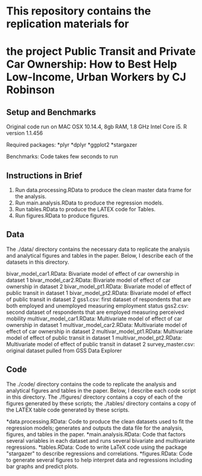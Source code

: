 # This repository contains the replication materials for
# the project Public Transit and Private Car Ownership: How to Best Help Low-Income, Urban Workers by CJ Robinson

## Setup and Benchmarks

Original code run on MAC OSX 10.14.4, 8gb RAM, 1.8 GHz Intel Core i5. R version 1.1.456 

Required packages:
*plyr
*dplyr
*ggplot2
*stargazer

Benchmarks: Code takes few seconds to run

## Instructions in Brief

1. Run data.processing.RData to produce the clean master data
frame for the analysis.
2. Run main.analysis.RData to produce the regression models.
3. Run tables.RData to produce the LATEX code for Tables.
4. Run figures.RData to produce figures.


## Data

The ./data/ directory
contains the necessary data to replicate the analysis and analytical
figures and tables in the paper. Below, I describe each of the
datasets in this directory.

bivar_model_car1.RData: Bivariate model of effect of car ownership in dataset 1
bivar_model_car2.RData: Bivariate model of effect of car ownership in dataset 2
bivar_model_pt1.RData: Bivariate model of effect of public transit in dataset 1
bivar_model_pt2.RData: Bivariate model of effect of public transit in dataset 2
gss1.csv: first dataset of respondents that are both employed and unemployed measuring employment status
gss2.csv: second dataset of respondents that are employed measuring perceived mobility
multivar_model_car1.RData: Multivariate model of effect of car ownership in dataset 1
multivar_model_car2.RData: Multivariate model of effect of car ownership in dataset 2
multivar_model_pt1.RData: Multivariate model of effect of public transit in dataset 1
multivar_model_pt2.RData: Multivariate model of effect of public transit in dataset 2
survey_master.csv: original dataset pulled from GSS Data Explorer

## Code

The ./code/ directory
contains the code to replicate the analysis and analytical figures
and tables in the paper. Below, I describe each code script in this
directory. The ./figures/ directory contains a copy of each of
the figures generated by these scripts; the ./tables/ directory
contains a copy of the LATEX table code generated by these
scripts.

*data.processing.RData: Code to produce the clean datasets
used to fit the regression models; generates and outputs the
data file for the analysis, figures, and tables in the paper.
*main.analysis.RData: Code that factors several variables in each dataset and runs several bivariate and multivariate regressions.
*tables.RData: Code to write LaTeX code using the package "stargazer" to describe regressions and correlations.
*figures.RData: Code to generate several figures to help interpret data and regressions including bar graphs and predict plots.
